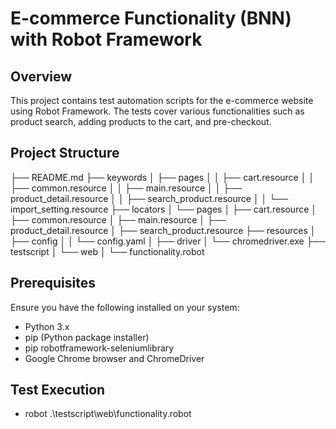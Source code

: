 # E-commerce Functionality (BNN) with Robot Framework
## Overview
This project contains test automation scripts for the e-commerce website using Robot Framework. The tests cover various functionalities such as product search, adding products to the cart,  and pre-checkout.

## Project Structure
├── README.md
├── keywords
│   ├── pages
│   │   ├── cart.resource
│   │   ├── common.resource
│   │   ├── main.resource
│   │   ├── product_detail.resource
│   │   ├── search_product.resource
│   │   └── import_setting.resource
├── locators
│   └── pages
│       ├── cart.resource
│       ├── common.resource
│       ├── main.resource
│       ├── product_detail.resource
│       ├── search_product.resource
├── resources
│   ├── config
│   │   └── config.yaml
│   ├── driver
│       └── chromedriver.exe
├── testscript
│   └── web
│       └── functionality.robot

## Prerequisites
Ensure you have the following installed on your system:
- Python 3.x
- pip (Python package installer)
- pip robotframework-seleniumlibrary
- Google Chrome browser and ChromeDriver

## Test Execution
- robot .\testscript\web\functionality.robot
